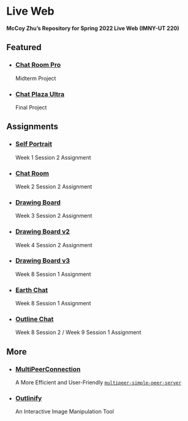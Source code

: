 # Live Web

**McCoy Zhu’s Repository for Spring 2022 Live Web (IMNY-UT 220)**

## Featured

- ### [Chat Room Pro](https://github.com/zhumingcheng697/Live-Web/tree/main/chat-room-pro)

  Midterm Project

- ### [Chat Plaza Ultra](https://github.com/zhumingcheng697/Live-Web/tree/main/chat-plaza-ultra)

  Final Project

## Assignments

- ### [Self Portrait](https://github.com/zhumingcheng697/Live-Web/tree/main/self-portrait)

  Week 1 Session 2 Assignment

- ### [Chat Room](https://github.com/zhumingcheng697/Live-Web/tree/main/chat-room)

  Week 2 Session 2 Assignment

- ### [Drawing Board](https://github.com/zhumingcheng697/Live-Web/tree/main/drawing-board)

  Week 3 Session 2 Assignment

- ### [Drawing Board v2](https://github.com/zhumingcheng697/Live-Web/tree/main/drawing-board-v2)

  Week 4 Session 2 Assignment

- ### [Drawing Board v3](https://github.com/zhumingcheng697/Live-Web/tree/main/drawing-board-v3)

  Week 8 Session 1 Assignment

- ### [Earth Chat](https://github.com/zhumingcheng697/Live-Web/tree/main/earth-chat)

  Week 8 Session 1 Assignment

- ### [Outline Chat](https://github.com/zhumingcheng697/Live-Web/tree/main/outline-chat)

  Week 8 Session 2 / Week 9 Session 1 Assignment

## More

- ### [MultiPeerConnection](https://github.com/zhumingcheng697/MultiPeerConnection)

  A More Efficient and User-Friendly [`multipeer-simple-peer-server`](https://github.com/vanevery/multipeer-simple-peer-server)

- ### [Outlinify](https://zhumingcheng697.github.io/Live-Web/outlinify)

  An Interactive Image Manipulation Tool
